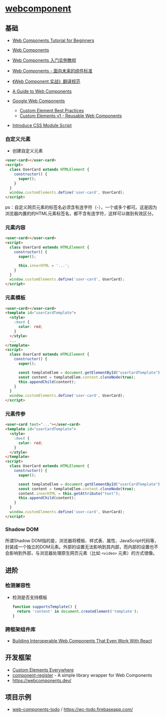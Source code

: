 # [webcomponent](https://developer.mozilla.org/en-US/docs/Web/Web_Components)

## 基础

- [Web Components Tutorial for Beginners](https://www.robinwieruch.de/web-components-tutorial/)
- [Web Components](http://javascript.ruanyifeng.com/htmlapi/webcomponents.html)
- [Web Components 入门实例教程](https://www.ruanyifeng.com/blog/2019/08/web_components.html)
- [Web Components - 面向未来的组件标准](http://fex.baidu.com/blog/2014/05/web-components-future-oriented/)
- [《Web Component 实战》翻译规范](https://zhuanlan.zhihu.com/p/20312275)
- [A Guide to Web Components](https://css-tricks.com/modular-future-web-components/)
- [Google Web Components](https://developers.google.com/web/fundamentals/web-components)

    - [Custom Element Best Practices](https://developers.google.com/web/fundamentals/web-components/best-practices#aim-to-keep-primitive-data-attributes-and-properties-in-sync,-reflecting-from-property-to-attribute,-and-vice-versa.)
    - [Custom Elements v1 - Reusable Web Components](https://web.dev/custom-elements-v1/)

- [Introduce CSS Module Script](https://github.com/whatwg/html/pull/4898/)

### 自定义元素

- 创建自定义元素

```html
<user-card></user-card>
<script>
  class UserCard extends HTMLElement {
    constructor() {
      super();
    }
  }
  window.customElements.define('user-card', UserCard);
</script>
```

ps：自定义网页元素的标签名必须含有连字符（-），一个或多个都可。这是因为浏览器内置的的HTML元素标签名，都不含有连字符，这样可以做到有效区分。

### 元素内容

```html
<user-card></user-card>
<script>
  class UserCard extends HTMLElement {
    constructor() {
      super();

      this.innerHTML = '...';
    }
  }
  window.customElements.define('user-card', UserCard);
</script>
```

### 元素模板

```html
<user-card></user-card>
<template id="userCardTemplate">
  <style>
    :host {
      color: red;
    }
  </style>
  ...
</template>
<script>
  class UserCard extends HTMLElement {
    constructor() {
      super();

      const templateElem = document.getElementById("userCardTemplate");
      const content = templateElem.content.cloneNode(true);
      this.appendChild(content);
    }
  }
  window.customElements.define('user-card', UserCard);
</script>
```

### 元素传参

```html
<user-card text="..."></user-card>
<template id="userCardTemplate">
  <style>
    :host {
      color: red;
    }
  </style>
</template>
<script>
  class UserCard extends HTMLElement {
    constructor() {
      super();

      const templateElem = document.getElementById("userCardTemplate");
      const content = templateElem.content.cloneNode(true);
      content.innerHTML = this.getAttribute("text");
      this.appendChild(content);
    }
  }
  window.customElements.define('user-card', UserCard);
</script>
```

### Shadow DOM

所谓Shadow DOM指的是，浏览器将模板、样式表、属性、JavaScript代码等，封装成一个独立的DOM元素。外部的设置无法影响到其内部，而内部的设置也不会影响到外部，与浏览器处理原生网页元素（比如 `<video>` 元素）的方式很像。

## 进阶

### 检测兼容性

- 检测是否支持模板 

    ```js
    function supportsTemplate() {
      return 'content' in document.createElement('template');
    }
    ```

### 跨框架组件库

- [Building Interoperable Web Components That Even Work With React](https://css-tricks.com/building-interoperable-web-components-react/)


## 开发框架

- [Custom Elements Everywhere](https://custom-elements-everywhere.com/)
- [component-register](https://github.com/ryansolid/component-register) - A simple library wrapper for Web Components
- https://webcomponents.dev/

## 项目示例

- [web-components-todo](https://github.com/shprink/web-components-todo) / https://wc-todo.firebaseapp.com/
